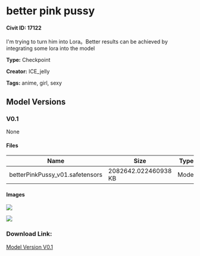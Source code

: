 # better pink pussy

#### Civit ID: 17122

<p>I'm trying to turn him into Lora。Better results can be achieved by integrating some lora into the model</p>

**Type:** Checkpoint

**Creator:** ICE_jelly

**Tags:** anime, girl, sexy

## Model Versions

### V0.1

None

#### Files

| Name | Size | Type | Format | Download Url | AutoV1 | AutoV2 | SHA256 | CRC32 | BLAKE3 |
| --- | --- | --- | --- | --- | --- | --- | --- | --- | --- |
| betterPinkPussy_v01.safetensors | 2082642.022460938 KB | Model | SafeTensor | https://civitai.com/api/download/models/20216 | 25E42458 | 276B1CAD25 | 276B1CAD25548F43D0CA4D626FF8019FF6941D5509AD7C2A5FA119ED97667495 | 88118F1E | 421000E30860930D46BD87DD6652C4E4E0EFF7B703DF6EB282533F379D6D63B6 |

#### Images

<p><img src="https://image.civitai.com/xG1nkqKTMzGDvpLrqFT7WA/eaa51452-40d9-4b84-67b1-b74360be9200/width=450/213777.jpeg" /></p>

<p><img src="https://image.civitai.com/xG1nkqKTMzGDvpLrqFT7WA/7df420ee-768f-405f-5d07-303d0d2f5700/width=450/213776.jpeg" /></p>

### Download Link:

[Model Version V0.1](https://civitai.com/api/download/models/20216)

